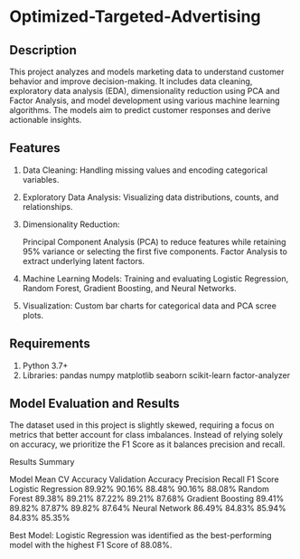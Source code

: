 # Optimized-Targeted-Advertising

## Description
This project analyzes and models marketing data to understand customer behavior and improve decision-making. It includes data cleaning, exploratory data analysis (EDA), dimensionality reduction using PCA and Factor Analysis, and model development using various machine learning algorithms. The models aim to predict customer responses and derive actionable insights.

## Features
1) Data Cleaning: Handling missing values and encoding categorical variables.
2) Exploratory Data Analysis: Visualizing data distributions, counts, and relationships.
3) Dimensionality Reduction:

    Principal Component Analysis (PCA) to reduce features while retaining 95% variance or selecting the first five components.
    Factor Analysis to extract underlying latent factors.

4) Machine Learning Models: Training and evaluating Logistic Regression, Random Forest, Gradient Boosting, and Neural Networks.
5) Visualization: Custom bar charts for categorical data and PCA scree plots.

## Requirements 
1) Python 3.7+
2) Libraries:
    pandas
    numpy
    matplotlib
    seaborn
    scikit-learn
    factor-analyzer

## Model Evaluation and Results

The dataset used in this project is slightly skewed, requiring a focus on metrics that better account for class imbalances. Instead of relying solely on accuracy, we prioritize the F1 Score as it balances precision and recall.

Results Summary

Model	              Mean CV Accuracy	Validation Accuracy	Precision	Recall	F1 Score
Logistic Regression	    89.92%	             90.16%	       88.48%	  90.16%	 88.08%
Random Forest	          89.38%	             89.21%	       87.22%	  89.21%	 87.68%
Gradient Boosting	      89.41%	             89.82%	       87.87%	  89.82%	 87.64%
Neural Network	        86.49%	             84.83%	       85.94%	  84.83%	 85.35%


Best Model: 
Logistic Regression was identified as the best-performing model with the highest F1 Score of 88.08%.
